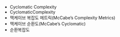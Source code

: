﻿- Cyclomatic Complexity
- CyclomaticComplexity
- 맥케이브 복잡도 메트릭(McCabe’s Complexity Metrics)
- 맥케이브 순환도(McCabe’s Cyclomatic)
- 순환복잡도
